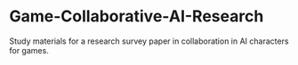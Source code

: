 # Game-Collaborative-AI-Research
Study materials for a research survey paper in collaboration in AI characters for games.
